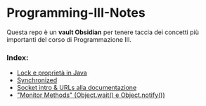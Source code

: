 # Programming-III-Notes
Questa repo è un **vault Obsidian** per tenere taccia dei concetti più importanti del corso di Programmazione III.

### Index:
- [Lock e proprietà in Java](Lock.md)
- [Synchronized](Synchronized.md)
- [Socket intro & URLs alla documentazione](<Socket Java.md>)
- ["Monitor Methods" (Object.wait() e Object.notify())](<Wait e Notify>)